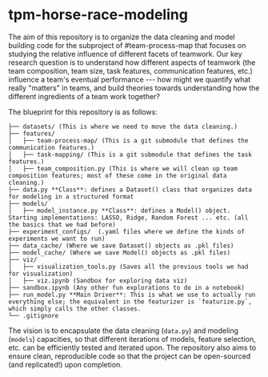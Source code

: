 # tpm-horse-race-modeling

The aim of this repository is to organize the data cleaning and model building code for the subproject of #team-process-map that focuses on studying the relative influence of different facets of teamwork. Our key research question is to understand how different aspects of teamwork (the team composition, team size, task features, communication features, etc.) influence a team's eventual performance --- how might we quantify what really "matters" in teams, and build theories towards understanding how the different ingredients of a team work together?

The blueprint for this repository is as follows:

```
├── datasets/ (This is where we need to move the data cleaning.)
├── features/
│   ├── team-process-map/ (This is a git submodule that defines the communication features.)
│   ├── task-mapping/ (This is a git submodule that defines the task features.)
│   ├── team_composition.py (This is where we will clean up team composition features; most of these come in the original data cleaning.)
├── data.py **Class**: defines a Dataset() class that organizes data for modeling in a structured format
├── models/
│   ├── model_instance.py **Class**: defines a Model() object. Starting implementations: LASSO, Ridge, Random Forest ... etc. (all the basics that we had before)
├── experiment_configs/  (.yaml files where we define the kinds of experiments we want to run)
├── data_cache/ (Where we save Dataset() objects as .pkl files)
├── model_cache/ (Where we save Model() objects as .pkl files)
├── viz/
│   ├── visualization_tools.py (Saves all the previous tools we had for visualization)
│   ├── viz.ipynb (Sandbox for exploring data viz)
├── sandbox.ipynb (Any other fun explorations to do in a notebook)
├── run_model.py **Main Driver**: This is what we use to actually run everything else; the equivalent in the featurizer is `featurize.py`, which simply calls the other classes.
└── .gitignore
```

The vision is to encapsulate the data cleaning (`data.py`) and modeling (`models`) capacities, so that different iterations of models, feature selection, etc. can be efficiently tested and iterated upon. The repository also aims to ensure clean, reproducible code so that the project can be open-sourced (and replicated!) upon completion.
